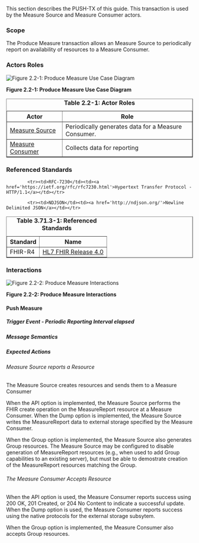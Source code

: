 This section describes the PUSH-TX of this guide. This transaction is used by the Measure Source and Measure Consumer actors.

### Scope

The Produce Measure transaction allows an Measure Source to
periodically report on availability of resources to a Measure Consumer.


### Actors Roles

![Figure 2.2-1: Produce Measure Use Case Diagram](transaction-2-uc.svg "Figure 2.2-1: Produce Measure Use Case Diagram")

**Figure 2.2-1: Produce Measure Use Case Diagram**

<table border='1' borderspacing='0'>
<caption><b>Table 2.2-1: Actor Roles</b></caption>
<thead><tr><th>Actor</th><th>Role</th></tr></thead>
<tbody><tr><td><a href="actors_and_transactions.html#measure-source">Measure Source</a></td>
<td>Periodically generates data for a Measure Consumer.</td>
</tr>
        <tr><td><a href="actors_and_transactions.html#measure-consumer">Measure Consumer</a></td>
<td>Collects data for reporting</td>
</tr>
        
</tbody>
</table>

### Referenced Standards

<table border='1' borderspacing='0'>
<caption><b>Table 3.71.3-1: Referenced Standards</b></caption>
<thead><tr><th>Standard</th><th>Name</th></tr></thead>
<tbody>
            <tr><td>FHIR-R4</td><td><a href='http://www.hl7.org/FHIR/R4'>HL7 FHIR Release 4.0</a></td></tr>
        
            <tr><td>RFC-7230</td><td><a href='https://ietf.org/rfc/rfc7230.html'>Hypertext Transfer Protocol - HTTP/1.1</a></td></tr>
        
            <tr><td>NDJSON</td><td><a href='http://ndjson.org/'>Newline Delimited JSON</a></td></tr>
        
</tbody>
</table>

### Interactions
        
![Figure 2.2-2: Produce Measure Interactions](transaction-2-seq.svg "Figure 2.2-2: Produce Measure Interactions")

**Figure 2.2-2: Produce Measure Interactions**


#### Push Measure





##### Trigger Event - Periodic Reporting Interval elapsed

##### Message Semantics

##### Expected Actions

###### Measure Source reports a Resource

The Measure Source creates resources and sends them to a Measure Consumer


When the API option is implemented, the Measure Source performs the FHIR create
operation on the MeasureReport resource at a Measure Consumer.  When the Dump option is implemented, the Measure Source
writes the MeasureReport data to external storage specified by the Measure Consumer.

When the Group option is implemented, the Measure Source also generates Group resources.  The Measure Source may
be configured to disable generation of MeasureReport resources (e.g., when used to add Group capabilities to an
existing server), but must be able to demostrate creation of the MeasureReport resources matching the Group.



###### The Measure Consumer Accepts Resource

When the API option is used, the Measure Consumer reports
success using 200 OK, 201 Created, or 204 No Content to indicate a successful update.  When the Dump option is
used, the Measure Consumer reports success using the native protocols for the external storage subsytem.



When the Group option is implemented, the Measure Consumer also accepts Group resources.

